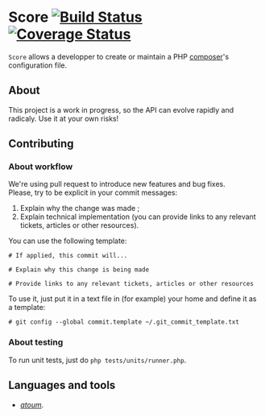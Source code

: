 # Score [![Build Status](https://travis-ci.org/norsys/score.svg?branch=master)](https://travis-ci.org/norsys/score) [![Coverage Status](https://coveralls.io/repos/github/norsys/score/badge.svg?branch=master)](https://coveralls.io/github/norsys/score?branch=master)

`Score` allows a developper to create or maintain a PHP [composer](https://getcomposer.org)'s configuration file.

## About

This project is a work in progress, so the API can evolve rapidly and radicaly.
Use it at your own risks!

## Contributing

### About workflow

We're using pull request to introduce new features and bug fixes.  
Please, try to be explicit in your commit messages:

1. Explain why the change was made ;
2. Explain technical implementation (you can provide links to any relevant tickets, articles or other resources).

You can use the following template:

```
# If applied, this commit will...

# Explain why this change is being made

# Provide links to any relevant tickets, articles or other resources
```

To use it, just put it in a text file in (for example) your home and define it as a template:

```
# git config --global commit.template ~/.git_commit_template.txt
```

### About testing

To run unit tests, just do `php tests/units/runner.php`.

## Languages and tools

- [*atoum*](http://docs.atoum.org).
